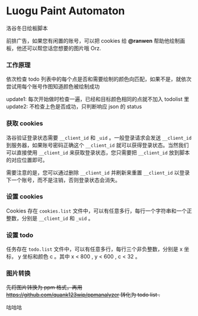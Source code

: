 # Luogu Paint Automaton

洛谷冬日绘板脚本

前排广告，如果您有闲置的账号，可以把 cookies 给 **@ranwen** 帮助他绘制画板，他还可以帮您话您想要的图片哦 Orz.

### 工作原理

依次检查 todo 列表中的每个点是否和需要绘制的颜色向匹配，如果不是，就依次尝试用每个账号作图知道颜色被绘制成功

update1: 每次开始做时检查一遍，已经和目标颜色相同的点就不加入 todolist 里
update2: 不检查上色是否成功，只判断响应 json 的 status 

### 获取 cookies

洛谷验证登录状态需要 `__client_id` 和 `_uid` 。一般登录请求会发送 `__client_id` 到服务器，如果账号密码正确这个 `__client_id` 就可以获得登录状态。当然我们可以直接使用 `__client_id` 来获取登录状态，您只需要把 `__client_id` 放到脚本的对应位置即可。

需要注意的是，您可以通过删除 `__client_id` 并刷新来重置 `__client_id` 以登录下一个账号，而不是注销，否则登录状态会消失。

### 设置 cookies

Cookies 存在 `cookies.list` 文件中，可以有任意多行，每行一个字符串和一个正整数，分别是 `__client_id` 和 `_uid` 。

### 设置 todo

任务存在 `todo.list` 文件中，可以有任意多行，每行三个非负整数，分别是 x 坐标， y 坐标和颜色 c 。其中 x < 800 , y < 600 , c < 32 。

### 图片转换

~~先将图片转换为 ppm 格式，再用 https://github.com/quank123wip/ppmanalyzer 转化为 todo list .~~

咕咕咕
